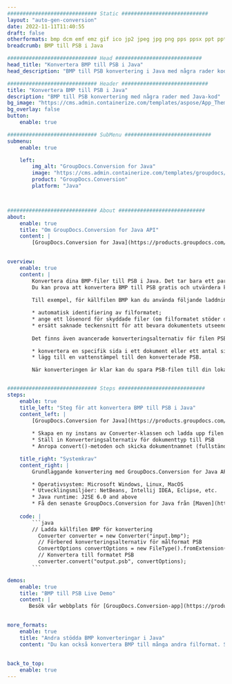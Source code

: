 ```yaml
---
############################# Static ############################
layout: "auto-gen-conversion"
date: 2022-11-11T11:40:55
draft: false
otherformats: bmp dcm emf emz gif ico jp2 jpeg jpg png pps ppsx ppt pptx psb psd svg svgz tga tif tiff webp wmf wmz
breadcrumb: BMP till PSB i Java

############################# Head ############################
head_title: "Konvertera BMP till PSB i Java"
head_description: "BMP till PSB konvertering i Java med några rader kod. Konvertera över 160 filformat med hjälp av GroupDocs dokumentkonverterings-API för Java"

############################# Header ############################
title: "Konvertera BMP till PSB i Java"
description: "BMP till PSB konvertering med några rader med Java-kod"
bg_image: "https://cms.admin.containerize.com/templates/aspose/App_Themes/V3/images/bg/header1.png"
bg_overlay: false
button:
    enable: true

############################# SubMenu ############################
submenu:
    enable: true

    left:
        img_alt: "GroupDocs.Conversion for Java"
        image: "https://cms.admin.containerize.com/templates/groupdocs/images/product-logos/90x90-noborder/groupdocs-conversion-java.png"
        product: "GroupDocs.Conversion"
        platform: "Java"



############################# About ############################
about:
    enable: true
    title: "Om GroupDocs.Conversion for Java API"
    content: |
        [GroupDocs.Conversion for Java](https://products.groupdocs.com/conversion/java/) är ett avancerat filformatkonverterings-API för konvertering mellan populära bild- och dokumentformat som Microsoft Office, OpenDocument, PDF, HTML, e-post, CAD. och mycket mer med bara några rader kod. Det inbyggda API:t upptäcker automatiskt formaten för originaldokumenten och erbjuder många alternativ för att anpassa de konverterade dokumenten. Tillsammans med funktionen att extrahera information från ett dokument, stöder den också cachelagring av konverteringsresultaten till den lokala disken som standard. Men alla typer av cachelagring kan stödjas genom att implementera lämpliga gränssnitt - Amazon S3, Dropbox, Google Drive, Windows Azure, Reddis eller andra.
    

overview:
    enable: true
    content: |
        Konvertera dina BMP-filer till PSB i Java. Det tar bara ett par rader med Java-kod på valfri plattform, som Windows, Linux, macOS.
        Du kan prova att konvertera BMP till PSB gratis och utvärdera kvaliteten på konverteringsresultaten. Tillsammans med enkla filkonverteringsskript kan du prova mer sofistikerade alternativ för att ladda källfilen BMP och lagra PSB-utdata. 
        
        Till exempel, för källfilen BMP kan du använda följande laddningsalternativ:

        * automatisk identifiering av filformatet;
        * ange ett lösenord för skyddade filer (om filformatet stöder det);
        * ersätt saknade teckensnitt för att bevara dokumentets utseende.
        
        Det finns även avancerade konverteringsalternativ för filen PSB:

        * konvertera en specifik sida i ett dokument eller ett antal sidor;
        * lägg till en vattenstämpel till den konverterade PSB.

        När konverteringen är klar kan du spara PSB-filen till din lokala filsökväg eller till tredje parts lagring såsom FTP, Amazon S3, Google Drive, Dropbox etc. Observera - för att konvertera BMP till PSB behöver du inte installera någon ytterligare programvara, såsom MS Office, Open Office, Adobe Acrobat Reader etc.


############################# Steps ############################
steps:
    enable: true
    title_left: "Steg för att konvertera BMP till PSB i Java"
    content_left: |
        [GroupDocs.Conversion for Java](https://products.groupdocs.com/conversion/java/) låter utvecklare enkelt konvertera BMP fil till PSB med några rader kod.
        
        * Skapa en ny instans av Converter-klassen och ladda upp filen BMP med den fullständiga sökvägen
        * Ställ in Konverteringsalternativ för dokumenttyp till PSB
        * Anropa convert()-metoden och skicka dokumentnamnet (fullständig sökväg) och formatet (PSB) som en parameter

    title_right: "Systemkrav"
    content_right: |
        Grundläggande konvertering med GroupDocs.Conversion for Java API kan göras med bara några rader kod. Våra API:er stöds på alla större plattformar och operativsystem. Innan du kör koden nedan, se till att du har följande förutsättningar installerade på ditt system.

        * Operativsystem: Microsoft Windows, Linux, MacOS
        * Utvecklingsmiljöer: NetBeans, Intellij IDEA, Eclipse, etc.
        * Java runtime: J2SE 6.0 and above
        * Få den senaste GroupDocs.Conversion for Java från [Maven](https://repository.groupdocs.com/webapp/#/artifacts/browse/tree/General/repo/com/groupdocs/groupdocs-conversion)
         
    code: |
        ```java    
        // Ladda källfilen BMP för konvertering
          Converter converter = new Converter("input.bmp");
          // Förbered konverteringsalternativ för målformat PSB
          ConvertOptions convertOptions = new FileType().fromExtension("psb").getConvertOptions();
          // Konvertera till formatet PSB
          converter.convert("output.psb", convertOptions);
        ```

demos:
    enable: true
    title: "BMP till PSB Live Demo"
    content: |
       Besök vår webbplats för [GroupDocs.Conversion-app](https://products.groupdocs.app/conversion/family) och försök konvertera BMP till PSB nu. Den kostnadsfria demon har följande fördelar
          

more_formats:
    enable: true
    title: "Andra stödda BMP konverteringar i Java"
    content: "Du kan också konvertera BMP till många andra filformat. Se listan nedan."
       
       
back_to_top:
    enable: true
---
```

